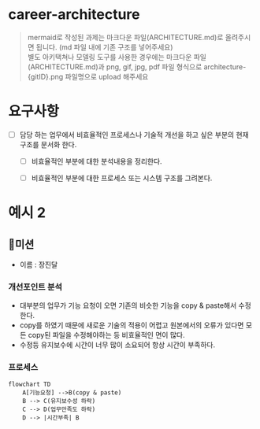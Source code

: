# career-architecture
> mermaid로 작성된 과제는 마크다운 파일(ARCHITECTURE.md)로 올려주시면 됩니다. (md 파일 내에 기존 구조를 넣어주세요)<br>
> 별도 아키택쳐나 모델링 도구를 사용한 경우에는 마크다운 파일(ARCHITECTURE.md)과 png, gif, jpg, pdf 파일 형식으로 architecture-{gitID}.png 파일명으로 upload 해주세요
# 요구사항
- [ ] 담당 하는 업무에서 비효율적인 프로세스나 기술적 개선을 하고 싶은 부분의 현재 구조를 문서화 한다.
    - [ ] 비효율적인 부분에 대한 분석내용을 정리한다.
    - [ ] 비효율적인 부분에 대한 프로세스 또는 시스템 구조를 그려본다.



# 예시 2

## 🚀미션
- 이름 : 장진달
### 개선포인트 분석
- 대부분의 업무가 기능 요청이 오면 기존의 비슷한 기능을 copy & paste해서 수정한다.
- copy를 하였기 때문에 새로운 기술의 적용이 어렵고 원본에서의 오류가 있다면 모든 copy된 파일을 수정해야하는 등 비효율적인 면이 많다.
- 수정등 유지보수에 시간이 너무 많이 소요되어 항상 시간이 부족하다.
### 프로세스
```mermaid
flowchart TD
    A[기능요청] -->B(copy & paste)
    B --> C(유지보수성 하락)
    C --> D(업무만족도 하락)
    D --> |시간부족| B
```
